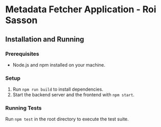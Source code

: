 # Metadata Fetcher Application - Roi Sasson

## Installation and Running

### Prerequisites
- Node.js and npm installed on your machine.

### Setup
1. Run `npm run build` to install dependencies.
3. Start the backend server and the frontend with `npm start`.

### Running Tests
Run `npm test` in the root directory to execute the test suite.
